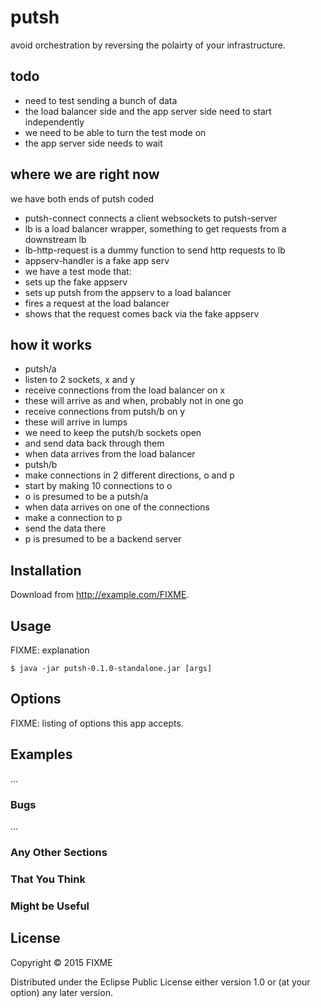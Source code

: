 # putsh

avoid orchestration by reversing the polairty of your infrastructure.

## todo

* need to test sending a bunch of data
* the load balancer side and the app server side need to start independently
* we need to be able to turn the test mode on
* the app server side needs to wait

## where we are right now

we have both ends of putsh coded

* putsh-connect connects a client websockets to putsh-server
* lb is a load balancer wrapper, something to get requests from a downstream lb
* lb-http-request is a dummy function to send http requests to lb
* appserv-handler is a fake app serv
* we have a test mode that:
 * sets up the fake appserv
 * sets up putsh from the appserv to a load balancer
 * fires a request at the load balancer
 * shows that the request comes back via the fake appserv
 
## how it works

* putsh/a
 * listen to 2 sockets, x and y
 * receive connections from the load balancer on x
  * these will arrive as and when, probably not in one go
 * receive connections from putsh/b on y
  * these will arrive in lumps
 * we need to keep the putsh/b sockets open 
  * and send data back through them
  * when data arrives from the load balancer
* putsh/b
 * make connections in 2 different directions, o and p
 * start by making 10 connections to o
 * o is presumed to be a putsh/a
 * when data arrives on one of the connections
  * make a connection to p
  * send the data there
 * p is presumed to be a backend server


## Installation

Download from http://example.com/FIXME.

## Usage

FIXME: explanation

    $ java -jar putsh-0.1.0-standalone.jar [args]

## Options

FIXME: listing of options this app accepts.

## Examples

...

### Bugs

...

### Any Other Sections
### That You Think
### Might be Useful

## License

Copyright © 2015 FIXME

Distributed under the Eclipse Public License either version 1.0 or (at
your option) any later version.
